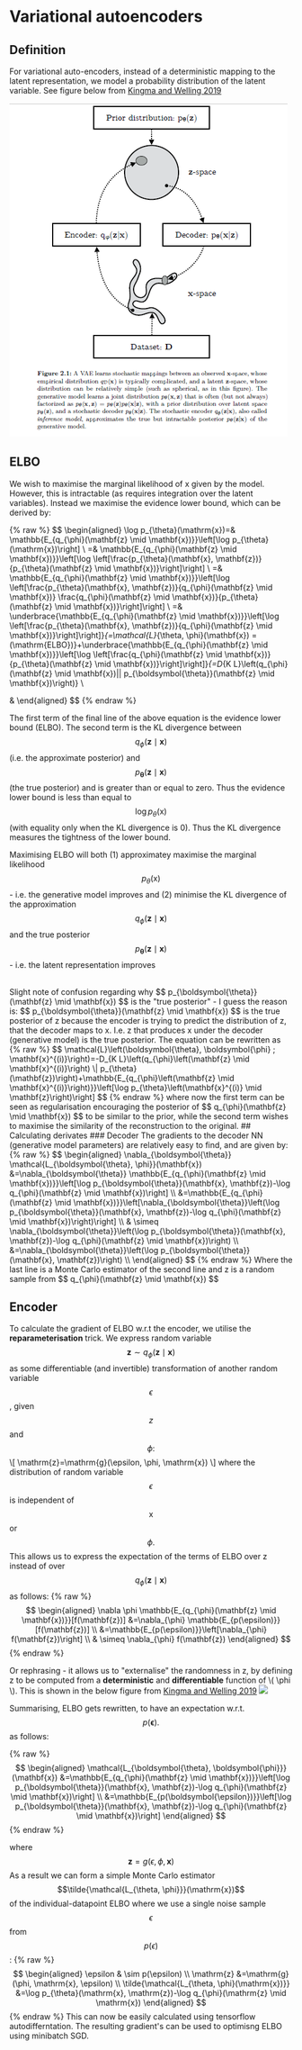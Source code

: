 # Variational autoencoders

## Definition
For variational auto-encoders, instead of a deterministic mapping to the latent representation, we model a probability distribution of the latent variable. See figure below from 
[Kingma and Welling 2019](https://arxiv.org/abs/1906.02691)

![](Figures/VAE.PNG)

## ELBO
We wish to maximise the marginal likelihood of x given by the model. However, this is intractable (as requires integration over the latent variables). 
Instead we maximise the evidence lower bound, which can be derived by:

{% raw %}
$$
\begin{aligned}
\log p_{\theta}(\mathrm{x})=& \mathbb{E_{q_{\phi}(\mathbf{z} \mid \mathbf{x})}}\left[\log p_{\theta}(\mathrm{x})\right] \\
=& \mathbb{E_{q_{\phi}(\mathbf{z} \mid \mathbf{x})}}\left[\log \left[\frac{p_{\theta}(\mathbf{x}, \mathbf{z})}{p_{\theta}(\mathbf{z} \mid \mathbf{x})}\right]\right] \\
=& \mathbb{E_{q_{\phi}(\mathbf{z} \mid \mathbf{x})}}\left[\log \left[\frac{p_{\theta}(\mathbf{x}, \mathbf{z})}{q_{\phi}(\mathbf{z} \mid \mathbf{x})} \frac{q_{\phi}(\mathbf{z} \mid \mathbf{x})}{p_{\theta}(\mathbf{z} \mid \mathbf{x})}\right]\right] \\
=& \underbrace{\mathbb{E_{q_{\phi}(\mathbf{z} \mid \mathbf{x})}}\left[\log \left[\frac{p_{\theta}(\mathbf{x}, \mathbf{z})}{q_{\phi}(\mathbf{z} \mid \mathbf{x})}\right]\right]}_{=\mathcal{L}_{\theta, \phi}(\mathbf{x}) = (\mathrm{ELBO})}+\underbrace{\mathbb{E_{q_{\phi}(\mathbf{z} \mid \mathbf{x})}}\left[\log \left[\frac{q_{\phi}(\mathbf{z} \mid \mathbf{x})}{p_{\theta}(\mathbf{z} \mid \mathbf{x})}\right]\right]}_{=D_{K L}\left(q_{\phi}(\mathbf{z} \mid \mathbf{x})|| p_{\boldsymbol{\theta}}(\mathbf{z} \mid \mathbf{x})\right)} \\

&
\end{aligned}
$$
{% endraw %}


The first term of the final line of the above equation is the evidence lower bound (ELBO).
The second term is the KL divergence between $$ q_{\phi}(\mathbf{z} \mid \mathbf{x}) $$ (i.e. the approximate posterior) and 
$$ p_{\boldsymbol{\theta}}(\mathbf{z} \mid \mathbf{x}) $$ (the true posterior) and is greater than or equal to zero. 
Thus the evidence lower bound is less than equal to $$ \log p_{\theta}(\mathrm{x}) $$ (with equality only when the KL divergence is 0). 
Thus the KL divergence measures the tightness of the lower bound. 

Maximising ELBO will both (1) approximatey maximise the marginal likelihood $$p_{\theta}(\mathrm{x})$$ - i.e. the generative model improves and (2) minimise the KL divergence of the approximation 
$$ q_{\phi}(\mathbf{z} \mid \mathbf{x}) $$  and the true posterior $$ p_{\boldsymbol{\theta}}(\mathbf{z} \mid \mathbf{x}) $$ - i.e. the latent representation improves

<br>
Slight note of confusion regarding why $$ p_{\boldsymbol{\theta}}(\mathbf{z} \mid \mathbf{x}) $$ is the "true posterior" - I guess the reason is:
$$ p_{\boldsymbol{\theta}}(\mathbf{z} \mid \mathbf{x}) $$ is the true posterior of z because the encoder is trying to predict the distribution of z, that the decoder maps to x. 
I.e. z that produces x under the decoder (generative model) is the true posterior. 
The equation can be rewritten as
{% raw %}
$$
\mathcal{L}\left(\boldsymbol{\theta}, \boldsymbol{\phi} ; \mathbf{x}^{(i)}\right)=-D_{K L}\left(q_{\phi}\left(\mathbf{z} \mid \mathbf{x}^{(i)}\right) \| p_{\theta}(\mathbf{z})\right)+\mathbb{E_{q_{\phi}\left(\mathbf{z} \mid \mathbf{x}^{(i)}\right)}}\left[\log p_{\theta}\left(\mathbf{x}^{(i)} \mid \mathbf{z}\right)\right]
$$
{% endraw %}
where now the first term can be seen as regularisation encouraging the posterior of $$ q_{\phi}(\mathbf{z} \mid \mathbf{x}) $$ to be similar to the prior, while the second term wishes to maximise the similarity of the reconstruction to the original. 
## Calculating derivates
### Decoder
The gradients to the decoder NN (generative model parameters) are relatively easy to find, and are given by:
{% raw %}
$$
\begin{aligned}
\nabla_{\boldsymbol{\theta}} \mathcal{L_{\boldsymbol{\theta}, \phi}}(\mathbf{x}) &=\nabla_{\boldsymbol{\theta}} \mathbb{E_{q_{\phi}(\mathbf{z} \mid \mathbf{x})}}\left[\log p_{\boldsymbol{\theta}}(\mathbf{x}, \mathbf{z})-\log q_{\phi}(\mathbf{z} \mid \mathbf{x})\right] \\
&=\mathbb{E_{q_{\phi}(\mathbf{z} \mid \mathbf{x})}}\left[\nabla_{\boldsymbol{\theta}}\left(\log p_{\boldsymbol{\theta}}(\mathbf{x}, \mathbf{z})-\log q_{\phi}(\mathbf{z} \mid \mathbf{x})\right)\right] \\
& \simeq \nabla_{\boldsymbol{\theta}}\left(\log p_{\boldsymbol{\theta}}(\mathbf{x}, \mathbf{z})-\log q_{\phi}(\mathbf{z} \mid \mathbf{x})\right) \\
&=\nabla_{\boldsymbol{\theta}}\left(\log p_{\boldsymbol{\theta}}(\mathbf{x}, \mathbf{z})\right) \\
\end{aligned}
$$
{% endraw %}
Where the last line is a Monte Carlo estimator of the second line and z is a random sample from $$ q_{\phi}(\mathbf{z} \mid \mathbf{x}) $$

## Encoder
To calculate the gradient of ELBO w.r.t the encoder, we utilise the **reparameterisation** trick. We express random variable  $$\mathbf{z} \sim q_{\phi}(\mathbf{z} \mid \mathbf{x})$$ as some differentiable (and invertible) transformation of another random variable $$\epsilon$$, given $$z$$ and $$\phi:$$
\\[
\mathrm{z}=\mathrm{g}(\epsilon, \phi, \mathrm{x})
\\]
where the distribution of random variable $$\epsilon$$ is independent of $$\mathrm{x}$$ or $$\phi .$$ 
This allows us to express the expectation of the terms of ELBO over z instead of over  $$ q_{\phi}(\mathbf{z} \mid \mathbf{x}) $$ as follows: 
{% raw %}
$$
\begin{aligned}
\nabla \phi \mathbb{E_{q_{\phi}(\mathbf{z} \mid \mathbf{x})}}[f(\mathbf{z})] &=\nabla_{\phi} \mathbb{E_{p(\epsilon)}}[f(\mathbf{z})] \\
&=\mathbb{E_{p(\epsilon)}}\left[\nabla_{\phi} f(\mathbf{z})\right] \\
& \simeq \nabla_{\phi} f(\mathbf{z})
\end{aligned}
$$
{% endraw %}

Or rephrasing - it allows us to "externalise" the randomness in z, by defining z to be computed from a __deterministic__ and __differentiable__ function of \\( \phi \\). 
This is shown in the below figure from [Kingma and Welling 2019](https://arxiv.org/abs/1906.02691)
![](Reparameterisation_trick.PNG)

Summarising, ELBO gets rewritten, to have an expectation w.r.t. $$p(\boldsymbol{\epsilon}) .$$ as follows:

{% raw %}
$$
\begin{aligned}
\mathcal{L_{\boldsymbol{\theta}, \boldsymbol{\phi}}}(\mathbf{x}) &=\mathbb{E_{q_{\phi}(\mathbf{z} \mid \mathbf{x})}}\left[\log p_{\boldsymbol{\theta}}(\mathbf{x}, \mathbf{z})-\log q_{\phi}(\mathbf{z} \mid \mathbf{x})\right] \\
&=\mathbb{E_{p(\boldsymbol{\epsilon})}}\left[\log p_{\boldsymbol{\theta}}(\mathbf{x}, \mathbf{z})-\log q_{\phi}(\mathbf{z} \mid \mathbf{x})\right]
\end{aligned}
$$
{% endraw %}

where $$\mathbf{z}=g(\epsilon, \phi, \mathbf{x})$$
As a result we can form a simple Monte Carlo estimator $$\tilde{\mathcal{L_{\theta, \phi}}}(\mathrm{x})$$ of the individual-datapoint ELBO where we use a single noise sample $$\epsilon$$ from $$p(\epsilon)$$ :
{% raw %}
$$
\begin{aligned}
\epsilon & \sim p(\epsilon) \\
\mathrm{z} &=\mathrm{g}(\phi, \mathrm{x}, \epsilon) \\
\tilde{\mathcal{L_{\theta, \phi}(\mathrm{x})}} &=\log p_{\theta}(\mathrm{x}, \mathrm{z})-\log q_{\phi}(\mathrm{z} \mid \mathrm{x})
\end{aligned}
$$
{% endraw %}
This can now be easily calculated using tensorflow autodifferntation. The resulting gradient's can be used to optimisng ELBO using minibatch SGD. 
